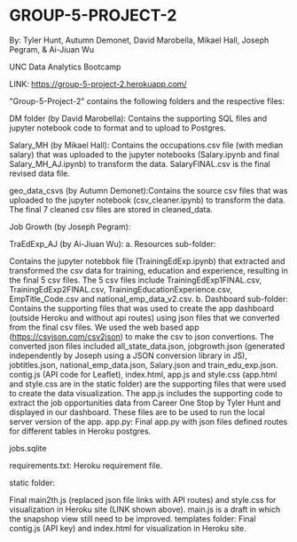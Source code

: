 # GROUP-5-PROJECT-2
By: Tyler Hunt, Autumn Demonet, David Marobella, Mikael Hall, Joseph Pegram, & Ai-Jiuan Wu

UNC Data Analytics Bootcamp

LINK: https://group-5-project-2.herokuapp.com/

"Group-5-Project-2" contains the following folders and the respective files:

DM folder (by David Marobella): Contains the supporting SQL files and jupyter notebook code to format and to upload to Postgres.

Salary_MH (by Mikael Hall): Contains the occupations.csv file (with median salary) that was uploaded to the jupyter notebooks (Salary.ipynb and final Salary_MH_AJ.ipynb) to transform the data. SalaryFINAL.csv is the final revised data file.

geo_data_csvs (by Autumn Demonet):Contains the source csv files that was uploaded to the jupyter notebook (csv_cleaner.ipynb) to transform the data. The final 7 cleaned csv files are stored in cleaned_data.

Job Growth (by Joseph Pegram):

TraEdExp_AJ (by Ai-Jiuan Wu): a. Resources sub-folder:

Contains the jupyter notebbok file (TrainingEdExp.ipynb) that extracted and transformed the csv data for training, education and experience, resulting in the final 5 csv files.
The 5 csv files include TrainingEdExp1FINAL.csv, TrainingEdExp2FINAL.csv, TrainingEducationExperience.csv, EmpTitle_Code.csv and
national_emp_data_v2.csv. b. Dashboard sub-folder:
Contains the supporting files that was used to create the app dashboard (outside Heroku and without api routes) using json files that we
converted from the final csv files.
We used the web based app (https://csvjson.com/csv2json) to make the csv to json convertions. The converted json files included
all_state_data.json, jobgrowth.json (generated independently by Joseph using a JSON conversion library in JS), jobtitles.json,
national_emp_data.json, Salary.json and train_edu_exp.json.
contig.js (API code for Leaflet), index.html, app.js and style.css (app.html and style.css are in the static folder) are the supporting files that were used to create the data visualization.
The app.js includes the supporting code to extract the job opportunities data from Career One Stop by Tyler Hunt and displayed in our
dashboard.
These files are to be used to run the local server version of the app.
app.py: Final app.py with json files defined routes for different tables in Heroku postgres.

jobs.sqlite

requirements.txt: Heroku requirement file.

static folder:

Final main2th.js (replaced json file links with API routes) and style.css for visualization in Heroku site (LINK shown above).
main.js is a draft in which the snapshop view still need to be improved.
templates folder: Final contig.js (API key) and index.html for visualization in Heroku site.
